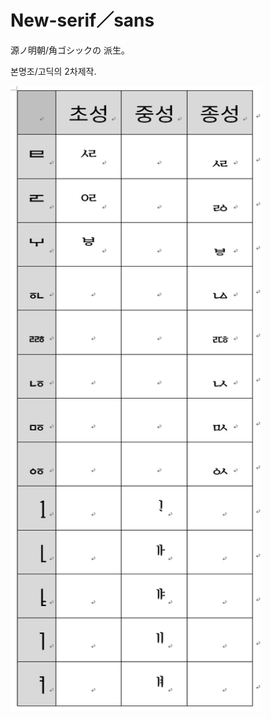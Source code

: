 <h1>New-serif／sans</h1>
<p>源ノ明朝/角ゴシックの 派生｡</p>
<p>본명조/고딕의 2차제작.</p>
  
<img src="https://github.com/gminky/New-serif/raw/otf/%E3%82%B9%E3%82%AF%E3%83%AA%E3%83%BC%E3%83%B3%E3%82%B7%E3%83%A7%E3%83%83%E3%83%88%20(105).png" width="400" height="1000">
